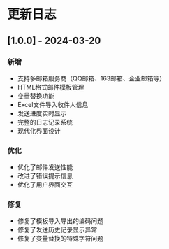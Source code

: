 # 更新日志

## [1.0.0] - 2024-03-20

### 新增
- 支持多邮箱服务商（QQ邮箱、163邮箱、企业邮箱等）
- HTML格式邮件模板管理
- 变量替换功能
- Excel文件导入收件人信息
- 发送进度实时显示
- 完整的日志记录系统
- 现代化界面设计

### 优化
- 优化了邮件发送性能
- 改进了错误提示信息
- 优化了用户界面交互

### 修复
- 修复了模板导入导出的编码问题
- 修复了发送历史记录显示异常
- 修复了变量替换的特殊字符问题 